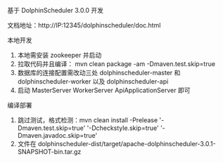 基于 DolphinScheduler 3.0.0 开发

文档地址：http://IP:12345/dolphinscheduler/doc.html

本地开发
1. 本地需安装 zookeeper 并启动
2. 拉取代码并且编译： mvn clean package -am  -Dmaven.test.skip=true 
3. 数据库的连接配置需改动三处 dolphinscheduler-master 和 dolphinscheduler-worker 以及 dolphinscheduler-api
4. 启动 MasterServer WorkerServer ApiApplicationServer 即可

编译部署
1. 跳过测试，格式检测：mvn clean install -Prelease '-Dmaven.test.skip=true' '-Dcheckstyle.skip=true' '-Dmaven.javadoc.skip=true'
2. 文件在 dolphinscheduler-dist/target/apache-dolphinscheduler-3.0.1-SNAPSHOT-bin.tar.gz
